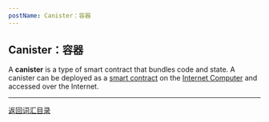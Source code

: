 ```yaml
---
postName: Canister：容器
---
```

## Canister：容器

A **canister** is a type of smart contract that bundles code and state. A canister can be deployed as a [smart contract](../S/smartcontract) on the [Internet Computer](../I/ic) and accessed over the Internet.

---
[返回词汇目录](../glossary)